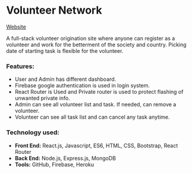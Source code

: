 # Volunteer Network

[Website](https://volunteer-network-spa.firebaseapp.com/)

A full-stack volunteer origination site where anyone can register as a volunteer and work for the betterment of the society and country. Picking date of starting task is flexible for the volunteer.

### Features:
- User and Admin has different dashboard.
- Firebase google authentication is used in login system.
- React Router is Used and Private router is used to protect flashing of unwanted private info.
- Admin can see all volunteer list and task. If needed, can remove a volunteer.
- Volunteer can see all task list and can cancel any task anytime. 


### Technology used:
- **Front End:** React.js, Javascript, ES6, HTML, CSS, Bootstrap, React Router
- **Back End:** Node.js, Express.js, MongoDB
- **Tools:** GitHub, Firebase, Heroku
